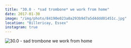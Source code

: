 ```yaml
---
title: "30.0 - *sad trombone* we work from home"
date: 2017-01-30
image: "/img/photo/84190e023a0a293b9d7a5d4ddd01451c.jpg"
location: "Billericay, Essex"
instagram: true
---
```


![30.0 - *sad trombone* we work from home](/img/photo/84190e023a0a293b9d7a5d4ddd01451c.jpg)
